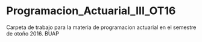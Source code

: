 # Programacion_Actuarial_III_OT16
Carpeta de trabajo para la materia de programacion actuarial en el semestre de otoño 2016. BUAP

